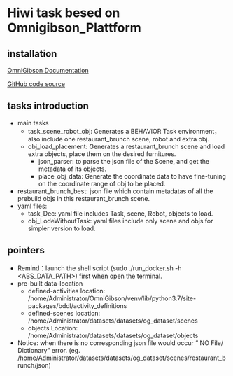 # Hiwi task besed on Omnigibson_Plattform

## installation
[OmniGibson Documentation](https://behavior.stanford.edu/omnigibson/) 

[GitHub code source](https://github.com/StanfordVL/OmniGibson)

## tasks introduction
- main tasks
  - task_scene_robot_obj: Generates a BEHAVIOR Task environment，also include one restaurant_brunch scene, robot and extra obj. 
  - obj_load_placement: Generates a restaurant_brunch scene and load extra objects, place them on the desired furnitures.
    - json_parser: to parse the json file of the Scene, and get the metadata of its objects.
    - place_obj_data: Generate the coordinate data to have fine-tuning on the coordinate range of obj to be placed.
- restaurant_brunch_best: json file which contain metadatas of all the prebuild objs in this restaurant_brunch scene.
- yaml files:
  - task_Dec: yaml file includes Task, scene, Robot, objects to load.
  - obj_LodeWithoutTask: yaml files include only scene and objs for simpler version to load.
  
## pointers
- Remind：launch the shell script (sudo ./run_docker.sh -h <ABS_DATA_PATH>) first when open the terminal.
- pre-built data-location
  - defined-activities location: /home/Administrator/OmniGibson/venv/lib/python3.7/site-packages/bddl/activity_definitions
  - defined-scenes location: /home/Administrator/datasets/datasets/og_dataset/scenes
  - objects Location: /home/Administrator/datasets/datasets/og_dataset/objects
- Notice: when there is no corresponding json file would occur  ” NO File/ Dictionary”  error.
  (eg. /home/Administrator/datasets/datasets/og_dataset/scenes/restaurant_brunch/json)
